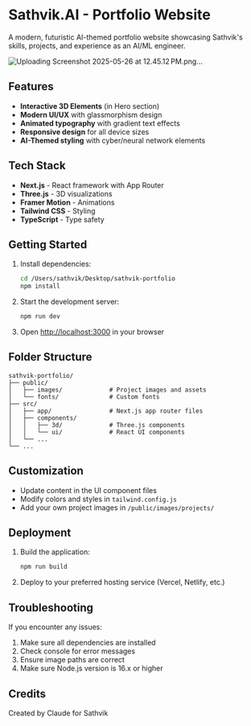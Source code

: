# Sathvik.AI - Portfolio Website

A modern, futuristic AI-themed portfolio website showcasing Sathvik's skills, projects, and experience as an AI/ML engineer.

![Uploading Screenshot 2025-05-26 at 12.45.12 PM.png…]()


## Features

- **Interactive 3D Elements** (in Hero section)
- **Modern UI/UX** with glassmorphism design
- **Animated typography** with gradient text effects
- **Responsive design** for all device sizes
- **AI-Themed styling** with cyber/neural network elements

## Tech Stack

- **Next.js** - React framework with App Router
- **Three.js** - 3D visualizations
- **Framer Motion** - Animations
- **Tailwind CSS** - Styling
- **TypeScript** - Type safety

## Getting Started

1. Install dependencies:
   ```bash
   cd /Users/sathvik/Desktop/sathvik-portfolio
   npm install
   ```

2. Start the development server:
   ```bash
   npm run dev
   ```

3. Open [http://localhost:3000](http://localhost:3000) in your browser

## Folder Structure

```
sathvik-portfolio/
├── public/
│   ├── images/             # Project images and assets
│   └── fonts/              # Custom fonts
├── src/
│   ├── app/                # Next.js app router files
│   ├── components/
│   │   ├── 3d/             # Three.js components
│   │   └── ui/             # React UI components
│   └── ...
└── ...
```

## Customization

- Update content in the UI component files
- Modify colors and styles in `tailwind.config.js`
- Add your own project images in `/public/images/projects/`

## Deployment

1. Build the application:
   ```bash
   npm run build
   ```

2. Deploy to your preferred hosting service (Vercel, Netlify, etc.)

## Troubleshooting

If you encounter any issues:

1. Make sure all dependencies are installed
2. Check console for error messages
3. Ensure image paths are correct
4. Make sure Node.js version is 16.x or higher

## Credits

Created by Claude for Sathvik
